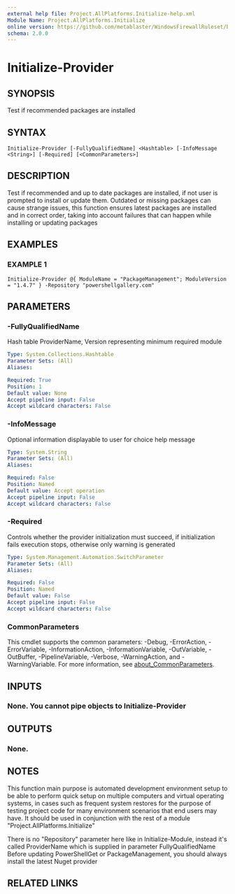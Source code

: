 ```yaml
---
external help file: Project.AllPlatforms.Initialize-help.xml
Module Name: Project.AllPlatforms.Initialize
online version: https://github.com/metablaster/WindowsFirewallRuleset/blob/master/Modules/Project.AllPlatforms.Initialize/Help/en-US/Initialize-Provider.md
schema: 2.0.0
---
```


# Initialize-Provider

## SYNOPSIS

Test if recommended packages are installed

## SYNTAX

```none
Initialize-Provider [-FullyQualifiedName] <Hashtable> [-InfoMessage <String>] [-Required] [<CommonParameters>]
```

## DESCRIPTION

Test if recommended and up to date packages are installed, if not user is
prompted to install or update them.
Outdated or missing packages can cause strange issues, this function ensures latest packages are
installed and in correct order, taking into account failures that can happen while
installing or updating packages

## EXAMPLES

### EXAMPLE 1

```none
Initialize-Provider @{ ModuleName = "PackageManagement"; ModuleVersion = "1.4.7" } -Repository "powershellgallery.com"
```

## PARAMETERS

### -FullyQualifiedName

Hash table ProviderName, Version representing minimum required module

```yaml
Type: System.Collections.Hashtable
Parameter Sets: (All)
Aliases:

Required: True
Position: 1
Default value: None
Accept pipeline input: False
Accept wildcard characters: False
```

### -InfoMessage

Optional information displayable to user for choice help message

```yaml
Type: System.String
Parameter Sets: (All)
Aliases:

Required: False
Position: Named
Default value: Accept operation
Accept pipeline input: False
Accept wildcard characters: False
```

### -Required

Controls whether the provider initialization must succeed, if initialization fails execution stops,
otherwise only warning is generated

```yaml
Type: System.Management.Automation.SwitchParameter
Parameter Sets: (All)
Aliases:

Required: False
Position: Named
Default value: False
Accept pipeline input: False
Accept wildcard characters: False
```

### CommonParameters

This cmdlet supports the common parameters: -Debug, -ErrorAction, -ErrorVariable, -InformationAction, -InformationVariable, -OutVariable, -OutBuffer, -PipelineVariable, -Verbose, -WarningAction, and -WarningVariable. For more information, see [about_CommonParameters](http://go.microsoft.com/fwlink/?LinkID=113216).

## INPUTS

### None. You cannot pipe objects to Initialize-Provider

## OUTPUTS

### None.

## NOTES

This function main purpose is automated development environment setup to be able to perform quick
setup on multiple computers and virtual operating systems, in cases such as frequent system restores
for the purpose of testing project code for many environment scenarios that end users may have.
It should be used in conjunction with the rest of a module "Project.AllPlatforms.Initialize"

There is no "Repository" parameter here like in Initialize-Module, instead it's called ProviderName
which is supplied in parameter FullyQualifiedName
Before updating PowerShellGet or PackageManagement, you should always install the latest Nuget provider

## RELATED LINKS
